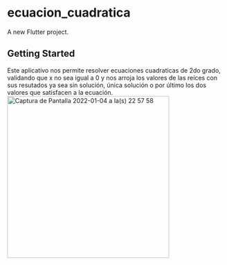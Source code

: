 # ecuacion_cuadratica

A new Flutter project.

## Getting Started

Este aplicativo nos permite resolver ecuaciones cuadraticas de 2do grado, validando que x no sea igual a 0 y nos arroja los valores de las reíces con sus resutados ya sea sin solución, única solución o por último los dos valores que satisfacen a la ecuación.
<img width="374" alt="Captura de Pantalla 2022-01-04 a la(s) 22 57 58" src="https://user-images.githubusercontent.com/64547511/148159443-ace7376f-91cf-49fe-b326-1b680d7e7378.png">
